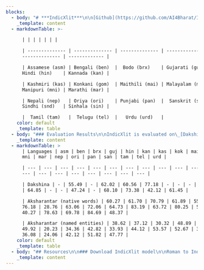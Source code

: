 ```yaml
---
blocks:
  - body: "# ***IndicXlit***\n\n[Github](https://github.com/AI4Bharat/IndicXlit/)\_|\_[Downloads](https://github.com/AI4Bharat/IndicXlit#download-indicxlit-model)\_|\_[Paper](https://arxiv.org/abs/2205.03018)\_|\_[Demo](https://xlit.ai4bharat.org/)\_|\_[Python Library](https://pypi.org/project/ai4bharat-transliteration)\n\n[***IndicXlit***](https://ai4bharat.org/indic-xlit)\_is a transformer-based multilingual transliteration model (~11M) for Roman to native script conversion and vice-versa that\_***supports 21 Indic languages***. It is trained on the\_[***Aksharantar***](https://indicnlp.ai4bharat.org/aksharantar/)\_dataset which is the\_***largest publicly available parallel corpus containing 26 million word pairs spanning 20 Indic languages***\_at the time of writing (5 May 2022). It supports the following 21 Indic languages:\n"
    _template: content
  - markdownTable: >-

      | | | | | | |

      | -------------- | -------------- | -------------- | --------------- |
      -------------- | ------------- |

      | Assamese (asm) | Bengali (ben)  |  Bodo (brx)    | Gujarati (guj)  |
      Hindi (hin)    | Kannada (kan) |

      | Kashmiri (kas) | Konkani (gom)  | Maithili (mai) | Malayalam (mal) |
      Manipuri (mni) | Marathi (mar) | 

      | Nepali (nep)   | Oriya (ori)    | Punjabi (pan)  |  Sanskrit (san) |
      Sindhi (snd)   | Sinhala (sin) |

      |  Tamil (tam)   |  Telugu (tel)  |   Urdu (urd)   | 
    color: default
    _template: table
  - body: "### Evaluation Results\n\nIndicXlit is evaluated on\_[Dakshina benchmark](https://github.com/google-research-datasets/dakshina)\_and\_[Aksharantar benchmark](https://ai4bharat.org/aksharantar/). IndicXlit achieves state-of-the-art results on the Dakshina testset and also provides baseline results on the new Aksharantar testset. The Top-1 results are summarized below. For more details, refer\_our [paper](https://arxiv.org/abs/2205.03018)\n"
    _template: content
  - markdownTable: >
      | Languages | asm | ben | brx | guj | hin | kan | kas | kok | mai | mal |
      mni | mar | nep | ori | pan | san | tam | tel | urd |

      | --- | --- | --- | --- | --- | --- | --- | --- | --- | --- | --- | --- |
      --- | --- | --- | --- | --- | --- | --- | --- |

      | Dakshina | - | 55.49 | - | 62.02 | 60.56 | 77.18 | - | - | - | 63.56 | -
      | 64.85 | - | - | 47.24 | - | 68.10 | 73.38 | 42.12 | 61.45 |

      | Aksharantar (native words) | 60.27 | 61.70 | 70.79 | 61.89 | 55.59 |
      76.18 | 28.76 | 63.06 | 72.06 | 64.73 | 83.19 | 63.72 | 80.25 | 58.90 |
      40.27 | 78.63 | 69.78 | 84.69 | 48.37 |

      | Aksharantar (named entities) | 38.62 | 37.12 | 30.32 | 48.89 | 58.87 |
      49.92 | 20.23 | 34.36 | 42.82 | 33.93 | 44.12 | 53.57 | 52.67 | 30.63 |
      36.08 | 24.06 | 42.12 | 51.82 | 47.77 |
    color: default
    _template: table
  - body: "## Resources\n\n### Download IndicXlit model\n\nRoman to Indic model\_[v1.0](https://github.com/AI4Bharat/IndicXlit/releases/download/v1.0/indicxlit-en-indic-v1.0.zip)\n\n### Accessing on ULCA\n\nYou can try out our model at ***ULCA*** under [Transliteration Models](https://bhashini.gov.in/ulca/model/explore-models), and the Aksharantar dataset under [Transliteration Benchmark Datasets](https://bhashini.gov.in/ulca/model/benchmark-datasets).\n\n## Running Inference\n\n### Command line interface\n\nThe model is trained on words as inputs. Hence, users need to split sentences into words before running the transliteration model when using our command line interface.\n\nFollow the Colab notebook to set up the environment, download the trained\_*IndicXlit*\_model and transliterate your own text. GPU support is given in command line interface.\n\n[Colab notebook](https://colab.research.google.com/drive/1GFlqA7fpA2LLKJXtbtXSe-DqrAshuB-L?usp=sharing) for command line interface.\n\n### Python interface\n\n[Colab notebook](https://colab.research.google.com/drive/1P78Tbr6zhe-5LeiKk525N3SGPKn2ofGg?usp=sharing) for Python interface.\n\nThe python interface is useful in case you want to reuse the model for multiple transliterations and do not want to reinitialize the model each time.\n\n## Training model\n\n## Details of models and hyperparameters\n\n*   Architecture: IndicXlit uses 6 encoder and decoder layers, input embeddings of size 256 with 4 attention heads and feedforward dimension of 1024, with a total of 11M parameters.\n*   Loss: Cross-Entropy loss\n*   Optimizer: Adam\n*   Adam-betas: (0.9, 0.98)\n*   Peak-learning-rate: 0.001\n*   Learning-rate-scheduler: inverse-sqrt\n*   Temperature-sampling (T): 1.5\n*   Warmup-steps: 4000\n\nPlease refer to section 6 of our\_[paper](https://arxiv.org/abs/2205.03018)\_for more details on training setup.\n\n### Training procedure and code\n\nThe high level steps we follow for training are as follows:\n\n*   Organize the train/test/valid data in corpus directory such that it has all the files containing parallel data for en-X (English-X) language pairs in the following format:\n    *   train\\_x.en for training file of en-X language pair which contains the space separated Roman characters in each line.\n    *   train\\_x.x for training file of en-X lang pair which contains the space separated Indic characters in each line\n\n```bash\n# corpus/\n# ├── train_bn.bn\n# ├── train_bn.en\n# ├── train_gu.gu\n# ├── train_gu.en\n# ├── ....\n# ├── valid_bn.bn\n# ├── valid_bn.en\n# ├── valid_gu.gu\n# ├── valid_gu.en\n# ├── ....\n# ├── test_bn.bn\n# ├── test_bn.en\n# ├── test_gu.gu\n# ├── test_gu.en\n# └── ....\n\r\n\n```\n\n*   Combine the training files (joint training) across all languages.\n\n```bash\n# corpus/\r\n# ├── train_combine.cmb\r\n# └── train_combine.en\n```\n\n*   Create the joint vocabulary using all the combined training data.\n\n```bash\nfairseq-preprocess \\\r\n   --trainpref corpus/train_combine \\\r\n   --source-lang en --target-lang cmb \\\r\n   --workers 256 \\\r\n   --destdir corpus-bin\n```\n\n*   Create the binarized data required for Fairseq for each langauge separately using joint vocabulary.\n\n```bash\nfor lang_abr in bn gu hi kn ml mr pa sd si ta te ur\ndo\n   fairseq-preprocess \\\n   --trainpref corpus/train_$lang_abr --validpref corpus/valid_$lang_abr --testpref corpus/test_$lang_abr \\\n   --srcdict corpus-bin/dict.en.txt \\\n   --tgtdict corpus-bin/dict.cmb.txt \\\n   --source-lang en --target-lang $lang_abr \\\n   --workers 32 \\\n   --destdir corpus-bin \ndone\n```\n\n*   Add all languages codes to\_`lang_list.txt`\_file and save it in the same directory.\n*   Start training with fairseq-train command. Please refer to\_[Fairseq documentaion](https://fairseq.readthedocs.io/en/latest/command\\_line\\_tools.html)\_to know more about each of these options.\n\n```bash\n# training script\nfairseq-train corpus-bin \\\n  --save-dir transformer \\\n  --arch transformer --layernorm-embedding \\\n  --task translation_multi_simple_epoch \\\n  --sampling-method \"temperature\" \\\n  --sampling-temperature 1.5 \\\n  --encoder-langtok \"tgt\" \\\n  --lang-dict lang_list.txt \\\n  --lang-pairs en-bn,en-gu,en-hi,en-kn,en-ml,en-mr,en-pa,en-sd,en-si,en-ta,en-te,en-ur  \\\n  --decoder-normalize-before --encoder-normalize-before \\\n  --activation-fn gelu --adam-betas \"(0.9, 0.98)\"  \\\n  --batch-size 1024 \\\n  --decoder-attention-heads 4 --decoder-embed-dim 256 --decoder-ffn-embed-dim 1024 --decoder-layers 6 \\\n  --dropout 0.5 \\\n  --encoder-attention-heads 4 --encoder-embed-dim 256 --encoder-ffn-embed-dim 1024 --encoder-layers 6 \\\n  --lr 0.001 --lr-scheduler inverse_sqrt \\\n  --max-epoch 51 \\\n  --optimizer adam  \\\n  --num-workers 32 \\\n  --warmup-init-lr 0 --warmup-updates 4000\n```\n\nThe above steps are further documented in our [Colab notebook](https://colab.research.google.com/drive/1KM8M2hk6fPAI039bBLtHxxojHzo6oMQ7?usp=sharing).\n\nPlease refer to section 6 of our\_[paper](https://arxiv.org/abs/2205.03018)\_for more details of our training hyperparameters.\n\n### WandB plots\n\n[IndicXlit en-indic model](https://wandb.ai/cs20s002/transliteration\\_model/runs/3gdvqx6e?workspace=user-cs20s002).\n\n### Evaluating a trained model\n\n*   The trained model is saved in the transformer directory. It will have the following files:\n\n```bash\n# transformer/\r\n# └── checkpoint_best.pt\n```\n\n*   To generate the outputs after training, use following generation script to predict outputs which are saved in the output directory.\n\n```bash\nfor lang_abr in bn gu hi kn ml mr pa sd si ta te ur\ndo\nsource_lang=en\ntarget_lang=$lang_abr\nfairseq-generate corpus-bin \\\n  --path transformer/checkpoint_best.pt \\\n  --task translation_multi_simple_epoch \\\n  --gen-subset test \\\n  --beam 4 \\\n  --nbest 4 \\\n  --source-lang $source_lang \\\n  --target-lang $target_lang \\\n  --batch-size 2048 \\\n  --encoder-langtok \"tgt\" \\\n  --lang-dict lang_list.txt \\\n  --num-workers 64 \\\n  --lang-pairs en-bn,en-gu,en-hi,en-kn,en-ml,en-mr,en-pa,en-sd,en-si,en-ta,en-te,en-ur  > output/${source_lang}_${target_lang}.txt\ndone\n```\n\n*   To test the models post training, use\_`generate_result_files.py`\_to convert the Fairseq output file into XML files and\_`evaluate_result_with_rescore_option.py`\_to compute accuracies.\n*   `evaluate_result_with_rescore_option.py`\_can be downloaded using the following link:\n\n```bash\nwget https://github.com/AI4Bharat/IndicXlit/releases/download/v1.0/evaluate_result_with_rescore_option.py\n```\n\nThe above evaluation steps and code for\_`generate_result_files.py`\_are further documented in the [Colab notebook](https://colab.research.google.com/drive/1KM8M2hk6fPAI039bBLtHxxojHzo6oMQ7?usp=sharing).\_\n\n### Detailed evaluation results\n\nRefer to\_[Evaluation Results](#evaluation-results)\_for results of IndicXlit model on Dakshina and Aksharantar benchmarks. Please refer to section 7 of our\_[paper](https://arxiv.org/abs/2205.03018)\_for detailed discussion of the results.\n\n## Finetuning the model on your input dataset\n\nThe high level steps for finetuning on your own dataset are:\n\n*   Organize the train/test/valid data in corpus directory such that it has all the files containing parallel data for en-X language pair in the following format:\n    *   train\\_x.en for training file of en-X language pair which contains the space separated Roman characters in each line.\n    *   train\\_x.x for training file of en-X language pair which contains the space separated Indic characters in each line.\n\n```bash\n\n# corpus/\n# ├── train_bn.bn\n# ├── train_bn.en\n# ├── train_gu.gu\n# ├── train_gu.en\n# ├── ....\n# ├── valid_bn.bn\n# ├── valid_bn.en\n# ├── valid_gu.gu\n# ├── valid_gu.en\n# ├── ....\n# ├── test_bn.bn\n# ├── test_bn.en\n# ├── test_gu.gu\n# ├── test_gu.en\n# └── ....\n\n```\n\n*   To download and decompress the model file and joint vocabulary files use following commmand,\n\n```bash\n# download the IndicXlit models\nwget https://github.com/AI4Bharat/IndicXlit/releases/download/v1.0/indicxlit-en-indic-v1.0.zip\nunzip indicxlit-en-indic-v1.0.zip\n```\n\n*   Binarizing the files using the joint dictionaries.\n\n```bash\nfor lang_abr in bn gu hi kn ml mr pa sd si ta te ur\ndo\n   fairseq-preprocess \\\n   --trainpref corpus/train_$lang_abr --validpref corpus/valid_$lang_abr --testpref corpus/test_$lang_abr \\\n   --srcdict corpus-bin/dict.en.txt \\\n   --tgtdict corpus-bin/dict.mlt.txt \\\n   --source-lang en --target-lang $lang_abr \\\n   --destdir corpus-bin \ndone\n```\n\n*   Add all languages codes to\_`lang_list.txt`\_file and save it in the same directory.\n*   Please refer to [Fairseq documentation](https://fairseq.readthedocs.io/en/latest/command\\_line\\_tools.html) to know more about each of these options.\n\n```bash\n# We will use fairseq-train to finetune the model\n# Some notable args:\n# --lr                  -> Learning Rate. From our limited experiments, we find that lower learning rates like 3e-5 works best for finetuning.\n# --restore-file        -> Reload the pretrained checkpoint and start training from here (change this path for Indic-en; currently it is set to en-Indic).\n# --reset-*             -> Reset and not use lr scheduler, dataloader, optimizer etc of the older checkpoint.\n\nfairseq-train corpus-bin \\\n    --save-dir transformer \\\n    --arch transformer --layernorm-embedding \\\n    --task translation_multi_simple_epoch \\\n    --sampling-method \"temperature\" \\\n    --sampling-temperature 1.5 \\\n    --encoder-langtok \"tgt\" \\\n    --lang-dict lang_list.txt \\\n    --lang-pairs en-bn,en-gu,en-hi,en-kn,en-ml,en-mr,en-pa,en-sd,en-si,en-ta,en-te,en-ur \\\n    --decoder-normalize-before --encoder-normalize-before \\\n    --activation-fn gelu --adam-betas \"(0.9, 0.98)\"  \\\n    --batch-size 1024 \\\n    --decoder-attention-heads 4 --decoder-embed-dim 256 --decoder-ffn-embed-dim 1024 --decoder-layers 6 \\\n    --dropout 0.5 \\\n    --encoder-attention-heads 4 --encoder-embed-dim 256 --encoder-ffn-embed-dim 1024 --encoder-layers 6 \\\n    --lr 0.001 --lr-scheduler inverse_sqrt \\\n    --max-epoch 51 \\\n    --optimizer adam  \\\n    --num-workers 32 \\\n    --warmup-init-lr 0 --warmup-updates 4000 \\\n    --keep-last-epochs 5 \\\n    --patience 5 \\\n    --restore-file transformer/indicxlit.pt \\\n    --reset-lr-scheduler \\\n    --reset-meters \\\n    --reset-dataloader \\\n    --reset-optimizer\n```\n\nThe above steps (setting up the environment, downloading the trained\_*IndicXlit*\_model and preparing your custom dataset for finetuning) are further documented in our [Colab notebook](https://colab.research.google.com/drive/1TurBNE0Pq9\\_hqEOXps0FXfymsdlJotE0?usp=sharing).\n\n## Mining details\n\nFollowing links provides the detailed description of mining from various resources,\n\n*   Samanantar:\_[https://github.com/AI4Bharat/IndicXlit/tree/master/data\\_mining/transliteration\\_mining\\_samanantar](https://github.com/AI4Bharat/IndicXlit/tree/master/data\\_mining/transliteration\\_mining\\_samanantar)\n*   IndicCorp:\_[https://github.com/AI4Bharat/IndicXlit/tree/master/data\\_mining/IndicCorp/skeleton/en\\_dict\\_workplace](https://github.com/AI4Bharat/IndicXlit/tree/master/data\\_mining/IndicCorp/skeleton/en\\_dict\\_workplace)\n\n## Directory structure\n\n```\nIndicXlit\r\n├── Checker\r\n│\_\_ ├── README.md\r\n│\_\_ ├── Transliteration_Checker.java\r\n│\_\_ └── Transliteration_Checker.py\r\n├── Dataset_Format\r\n│\_\_ ├── Create_Aksharantar_JSONL.py\r\n│\_\_ └── README.md\r\n├── LICENSE\r\n├── README.md\r\n├── ULCA_Format\r\n│\_\_ ├── README.md\r\n│\_\_ └── ULCA_dataset.py\r\n├── ablation_study\r\n│\_\_ ├── data_filteration\r\n│\_\_ │\_\_ ├── data_filteration_with_benchmark_test_dakshina_test_valid\r\n│\_\_ │\_\_ └── data_filteration_with_dakshina_test_valid\r\n│\_\_ └── model\r\n│\_\_     ├── monolingual_model\r\n│\_\_     ├── multilingual_model_(same for_singlescript_model)\r\n│\_\_     ├── north_model\r\n│\_\_     ├── preprocessing_for_rescoring\r\n│\_\_     ├── south_model\r\n│\_\_     └── specific_to_E_because_(differ_across_dataset_E_has_specific_langs)\r\n├── app\r\n│\_\_ ├── Caddyfile\r\n│\_\_ ├── Hosting.md\r\n│\_\_ ├── MANIFEST.in\r\n│\_\_ ├── README.md\r\n│\_\_ ├── ai4bharat\r\n│\_\_ │\_\_ ├── __init__.py\r\n│\_\_ │\_\_ └── transliteration\r\n│\_\_ ├── api_expose.py\r\n│\_\_ ├── auto_certif_renew.py\r\n│\_\_ ├── dependencies.txt\r\n│\_\_ ├── setup.py\r\n│\_\_ └── start_server.py\r\n├── corpus_preprocessing\r\n│\_\_ ├── Analysis\r\n│\_\_ │\_\_ ├── GIT_analysis.py\r\n│\_\_ │\_\_ ├── README.md\r\n│\_\_ │\_\_ └── len_stats.py\r\n│\_\_ ├── Benchmark_data_from_JSONS(Karya)\r\n│\_\_ │\_\_ ├── Benchmark_Named_entities.py\r\n│\_\_ │\_\_ ├── Benchmark_Transliteration_data.py\r\n│\_\_ │\_\_ └── README.md\r\n│\_\_ ├── Collating_existing_dataset\r\n│\_\_ │\_\_ ├── collate_data.ipynb\r\n│\_\_ │\_\_ ├── dataset_info.csv\r\n│\_\_ │\_\_ └── stats_detail.txt\r\n│\_\_ ├── Create_Unique_list_from_datasets\r\n│\_\_ │\_\_ ├── IndicCorp\r\n│\_\_ │\_\_ ├── LDCIL\r\n│\_\_ │\_\_ ├── README.md\r\n│\_\_ │\_\_ └── Words_freq_probability_after_kenlm\r\n│\_\_ └── Pre_process_arabic_scripts\r\n│\_\_     ├── README.md\r\n│\_\_     └── clean_urdu.py\r\n├── data_mining\r\n│\_\_ ├── IndicCorp\r\n│\_\_ │\_\_ ├── preprocess_data\r\n│\_\_ │\_\_ └── skeleton\r\n│\_\_ ├── readme.md\r\n│\_\_ └── transliteration_mining_samanantar\r\n│\_\_     ├── align_data.sh\r\n│\_\_     ├── convert_csv.py\r\n│\_\_     ├── extract_translit_pairs.sh\r\n│\_\_     ├── install_tools.txt\r\n│\_\_     ├── model_run_steps.txt\r\n│\_\_     ├── preprocess_data.py\r\n│\_\_     ├── readme.md\r\n│\_\_     ├── samanantar_pairs_count.xlsx\r\n│\_\_     └── validation_script.py\r\n├── inference\r\n│\_\_ ├── cli\r\n│\_\_ │\_\_ ├── generate_result_files.py\r\n│\_\_ │\_\_ ├── interactive.sh\r\n│\_\_ │\_\_ ├── lang_list.txt\r\n│\_\_ │\_\_ └── transliterate_word.sh\r\n│\_\_ └── python\r\n│\_\_     ├── custom_interactive.py\r\n│\_\_     ├── lang_list.txt\r\n│\_\_     ├── test_api_inference.py\r\n│\_\_     └── xlit_translit.py\r\n├── model_training_scripts\r\n│\_\_ ├── README.md\r\n│\_\_ ├── binarizing\r\n│\_\_ │\_\_ └── preprocess_all_lang.sh\r\n│\_\_ ├── data_filtration\r\n│\_\_ │\_\_ ├── combining_data_acrooss_lang.py\r\n│\_\_ │\_\_ ├── refresh_data_train_all_test_valid.py\r\n│\_\_ │\_\_ └── refresh_test_valid_data.py\r\n│\_\_ ├── evaluate\r\n│\_\_ │\_\_ ├── evaluate_result_with_rescore_option.py\r\n│\_\_ │\_\_ ├── final_result.sh\r\n│\_\_ │\_\_ └── final_result_without_rescoring.sh\r\n│\_\_ ├── generation\r\n│\_\_ │\_\_ ├── generate.sh\r\n│\_\_ │\_\_ └── generate_result_files.py\r\n│\_\_ ├── skeleton\r\n│\_\_ │\_\_ ├── blank_file.txt\r\n│\_\_ │\_\_ ├── creating_dir_struct.sh\r\n│\_\_ │\_\_ ├── indiccorp\r\n│\_\_ │\_\_ ├── mined_data\r\n│\_\_ │\_\_ ├── multi_lang\r\n│\_\_ │\_\_ ├── preprocess_data\r\n│\_\_ │\_\_ └── working\r\n│\_\_ ├── training\r\n│\_\_ │\_\_ ├── lang_list.txt\r\n│\_\_ │\_\_ └── train.sh\r\n│\_\_ └── vocab_creation\r\n│\_\_     └── preprocess.sh\r\n└── sample_images\r\n    ├── main_page.png\r\n    ├── select_language.png\r\n    └── transliterate_sentence.png\r\n\n```\n\n## Citing\n\nIf you are using any of the resources, please cite the following article:\n\n```\n@article{Madhani2022AksharantarTB,\r\n  title={Aksharantar: Towards building open transliteration tools for the next billion users},\r\n  author={Yash Madhani and Sushane Parthan and Priyanka A. Bedekar and Ruchi Khapra and Vivek Seshadri and Anoop Kunchukuttan and Pratyush Kumar and Mitesh M. Khapra},\r\n  journal={ArXiv},\r\n  year={2022},\r\n  volume={abs/2205.03018}\r\n}\r\n\n```\n\nWe would like to hear from you if:\n\n*   You are using our resources. Please let us know how you are putting these resources to use.\n*   You have any feedback on these resources.\n\n### License\n\nThe IndicXlit code (and models) are released under the MIT License.\n\n### Contributors\n\n*   Yash Madhani\_([AI4Bharat](https://ai4bharat.org/),\_[IITM](https://www.iitm.ac.in/))\n*   Sushane Parthan\_([AI4Bharat](https://ai4bharat.org/),\_[IITM](https://www.iitm.ac.in/))\n*   Priyanka Bedakar\_([AI4Bharat](https://ai4bharat.org/),\_[IITM](https://www.iitm.ac.in/))\n*   Ruchi Khapra\_([AI4Bharat](https://ai4bharat.org/))\n*   Gokul NC\_([AI4Bharat](https://ai4bharat.org/))\n*   Anoop Kunchukuttan\_([AI4Bharat](https://ai4bharat.org/),\_[Microsoft](https://www.microsoft.com/en-in/))\n*   Pratyush Kumar\_([AI4Bharat](https://ai4bharat.org/),\_[Microsoft](https://www.microsoft.com/en-in/),\_[IITM](https://www.iitm.ac.in/))\n*   Mitesh M. Khapra\_([AI4Bharat](https://ai4bharat.org/),\_[IITM](https://www.iitm.ac.in/))\n\n### Contact\n\n*   Anoop Kunchukuttan ([anoop.kunchukuttan@gmail.com](mailto:anoop.kunchukuttan@gmail.com))\n*   Mitesh Khapra ([miteshk@cse.iitm.ac.in](mailto:miteshk@cse.iitm.ac.in))\n*   Pratyush Kumar ([pratyush@cse.iitm.ac.in](mailto:pratyush@cse.iitm.ac.in))\n\n## Acknowledgements\n\nWe would like to thank EkStep Foundation for their generous grant which helped in setting up the Centre for AI4Bharat at IIT Madras to support our students, research staff, data and computational requirements. We would like to thank The Ministry of Electronics and Information Technology (NLTM) for its grant to support the creation of datasets and models for Indian languages under its ambitious Bhashini project. We would also like to thank the Centre for Development of Advanced Computing, India (C-DAC) for providing access to the Param Siddhi supercomputer for training our models. Lastly, we would like to thank Microsoft for its grant to create datasets, tools and resources for Indian languages.\n"
    _template: content
---
```


